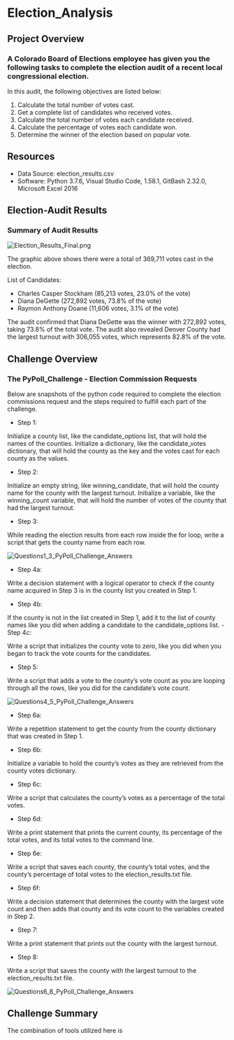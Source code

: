 # Election_Analysis
## Project Overview

### A Colorado Board of Elections employee has given you the following tasks to complete the election audit of a recent local congressional election.
In this audit, the following objectives are listed below:
1. Calculate the total number of votes cast.
2. Get a complete list of candidates who received votes.
3. Calculate the total number of votes each candidate received.
4. Calculate the percentage of votes each candidate won.
5. Determine the winner of the election based on popular vote.

## Resources
- Data Source: election_results.csv
- Software: Python 3.7.6, Visual Studio Code, 1.58.1, GitBash 2.32.0, Microsoft Excel 2016
## Election-Audit Results

### Summary of Audit Results
![Election_Results_Final.png](Election_Results_Final.png)

The graphic above shows there were a total of 369,711 votes cast in the election.  

List of Candidates:
- Charles Casper Stockham (85,213 votes, 23.0% of the vote)
- Diana DeGette (272,892 votes, 73.8% of the vote)
- Raymon Anthony Doane (11,606 votes, 3.1% of the vote)

The audit confirmed that Diana DeGette was the winner with 272,892 votes, taking 73.8% of the total vote.  The audit also revealed Denver County had the largest turnout with 306,055 votes, which represents 82.8% of the vote.

## Challenge Overview
### The PyPoll_Challenge - Election Commission Requests
Below are snapshots of the python code required to complete the election commissions request and the steps required to fulfill each part of the challenge.

- Step 1:

Initialize a county list, like the candidate_options list, that will hold the names of the counties.
Initialize a dictionary, like the candidate_votes dictionary, that will hold the county as the key and the votes cast for each county as the values.
- Step 2:

Initialize an empty string, like winning_candidate, that will hold the county name for the county with the largest turnout.
Initialize a variable, like the winning_count variable, that will hold the number of votes of the county that had the largest turnout.
- Step 3:

While reading the election results from each row inside the for loop, write a script that gets the county name from each row.

![Questions1_3_PyPoll_Challenge_Answers](Questions1_3_PyPoll_Challenge_Answers.png)

- Step 4a:

Write a decision statement with a logical operator to check if the county name acquired in Step 3 is in the county list you created in Step 1.
- Step 4b:

If the county is not in the list created in Step 1, add it to the list of county names like you did when adding a candidate to the candidate_options list.
-Step 4c:

Write a script that initializes the county vote to zero, like you did when you began to track the vote counts for the candidates.
- Step 5:

Write a script that adds a vote to the county’s vote count as you are looping through all the rows, like you did for the candidate’s vote count.

![Questions4_5_PyPoll_Challenge_Answers](Questions4_5_PyPoll_Challenge_Answers.png)

- Step 6a:

Write a repetition statement to get the county from the county dictionary that was created in Step 1.
- Step 6b:

Initialize a variable to hold the county’s votes as they are retrieved from the county votes dictionary.
- Step 6c:

Write a script that calculates the county’s votes as a percentage of the total votes.
- Step 6d:

Write a print statement that prints the current county, its percentage of the total votes, and its total votes to the command line.

- Step 6e:

Write a script that saves each county, the county’s total votes, and the county’s percentage of total votes to the election_results.txt file.

- Step 6f:

Write a decision statement that determines the county with the largest vote count and then adds that county and its vote count to the variables created in Step 2.
- Step 7:

Write a print statement that prints out the county with the largest turnout.
- Step 8:

Write a script that saves the county with the largest turnout to the election_results.txt file.

![Questions6_8_PyPoll_Challenge_Answers](Questions6_8_PyPoll_Challenge_Answers.png)

## Challenge Summary
The combination of tools utilized here is 
